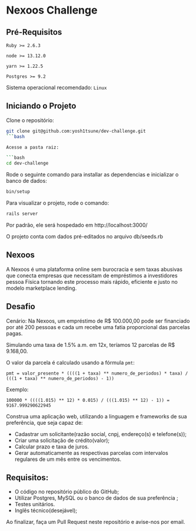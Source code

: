 # Nexoos Challenge

## Pré-Requisitos

`Ruby >= 2.6.3`

`node >= 13.12.0`

`yarn >= 1.22.5`

`Postgres >= 9.2`

Sistema operacional recomendado: `Linux`

## Iniciando o Projeto

Clone o repositório:

```bash
git clone git@github.com:yosh1tsune/dev-challenge.git
```bash

Acesse a pasta raiz:

```bash
cd dev-challenge
```

Rode o seguinte comando para installar as dependencias e inicializar o banco de dados:

```bash
bin/setup
```

Para visualizar o projeto, rode o comando:

```bash
rails server
```

Por padrão, ele será hospedado em http://localhost:3000/

O projeto conta com dados pré-editados no arquivo db/seeds.rb

## Nexoos

A Nexoos é uma plataforma online sem burocracia e sem taxas abusivas que conecta empresas
que necessitam de empréstimos a investidores pessoa Física tornando este processo mais rápido, eficiente e justo no modelo marketplace lending.

## Desafio

Cenário: Na Nexoos, um empréstimo de R$ 100.000,00 pode ser financiado por até 200 pessoas e cada um recebe uma fatia proporcional das parcelas pagas.

Simulando uma taxa de 1.5% a.m. em 12x, teríamos 12 parcelas de R$ 9.168,00.

O valor da parcela é calculado usando a fórmula `pmt`:

```
pmt = valor_presente * ((((1 + taxa) ** numero_de_periodos) * taxa) / (((1 + taxa) ** numero_de_periodos) - 1))
```

Exemplo:

```
100000 * ((((1.015) ** 12) * 0.015) / (((1.015) ** 12) - 1)) = 9167.999290622945
```

Construa uma aplicação web, utilizando a linguagem e frameworks de sua preferência, que seja capaz de:
- Cadastrar um solicitante(razão social, cnpj, endereço(s) e telefone(s));
- Criar uma solicitação de crédito(valor);
- Calcular prazo e taxa de juros.
- Gerar automaticamente as respectivas parcelas com intervalos regulares de um mês entre os vencimentos. 

## Requisitos:

- O código no repositório público do GitHub;
- Utilizar Postgres, MySQL ou o banco de dados de sua preferência ;
- Testes unitários.
- Inglês técnico(desejável);

Ao finalizar, faça um Pull Request neste repositório e avise-nos por email.
